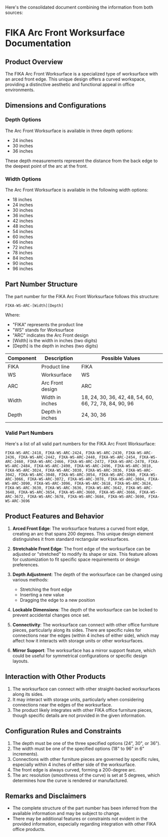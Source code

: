 Here's the consolidated document combining the information from both sources:

# FIKA Arc Front Worksurface Documentation

## Product Overview

The FIKA Arc Front Worksurface is a specialized type of worksurface with an arced front edge. This unique design offers a curved workspace, providing a distinctive aesthetic and functional appeal in office environments.

## Dimensions and Configurations

### Depth Options
The Arc Front Worksurface is available in three depth options:
- 24 inches
- 30 inches
- 36 inches

These depth measurements represent the distance from the back edge to the deepest point of the arc at the front.

### Width Options
The Arc Front Worksurface is available in the following width options:
- 18 inches
- 24 inches
- 30 inches
- 36 inches
- 42 inches
- 48 inches
- 54 inches
- 60 inches
- 66 inches
- 72 inches
- 78 inches
- 84 inches
- 90 inches
- 96 inches

## Part Number Structure

The part number for the FIKA Arc Front Worksurface follows this structure:

```
FIKA-WS-ARC-[Width][Depth]
```

Where:
- "FIKA" represents the product line
- "WS" stands for Worksurface
- "ARC" indicates the Arc Front design
- [Width] is the width in inches (two digits)
- [Depth] is the depth in inches (two digits)

| Component | Description | Possible Values |
|-----------|-------------|-----------------|
| FIKA      | Product line | FIKA |
| WS        | Worksurface | WS |
| ARC       | Arc Front design | ARC |
| Width     | Width in inches | 18, 24, 30, 36, 42, 48, 54, 60, 66, 72, 78, 84, 90, 96 |
| Depth     | Depth in inches | 24, 30, 36 |

### Valid Part Numbers

Here's a list of all valid part numbers for the FIKA Arc Front Worksurface:

```
FIKA-WS-ARC-2418, FIKA-WS-ARC-2424, FIKA-WS-ARC-2430, FIKA-WS-ARC-2436, FIKA-WS-ARC-2442, FIKA-WS-ARC-2448, FIKA-WS-ARC-2454, FIKA-WS-ARC-2460, FIKA-WS-ARC-2466, FIKA-WS-ARC-2472, FIKA-WS-ARC-2478, FIKA-WS-ARC-2484, FIKA-WS-ARC-2490, FIKA-WS-ARC-2496, FIKA-WS-ARC-3018, FIKA-WS-ARC-3024, FIKA-WS-ARC-3030, FIKA-WS-ARC-3036, FIKA-WS-ARC-3042, FIKA-WS-ARC-3048, FIKA-WS-ARC-3054, FIKA-WS-ARC-3060, FIKA-WS-ARC-3066, FIKA-WS-ARC-3072, FIKA-WS-ARC-3078, FIKA-WS-ARC-3084, FIKA-WS-ARC-3090, FIKA-WS-ARC-3096, FIKA-WS-ARC-3618, FIKA-WS-ARC-3624, FIKA-WS-ARC-3630, FIKA-WS-ARC-3636, FIKA-WS-ARC-3642, FIKA-WS-ARC-3648, FIKA-WS-ARC-3654, FIKA-WS-ARC-3660, FIKA-WS-ARC-3666, FIKA-WS-ARC-3672, FIKA-WS-ARC-3678, FIKA-WS-ARC-3684, FIKA-WS-ARC-3690, FIKA-WS-ARC-3696
```

## Product Features and Behavior

1. **Arced Front Edge**: The worksurface features a curved front edge, creating an arc that spans 200 degrees. This unique design element distinguishes it from standard rectangular worksurfaces.

2. **Stretchable Front Edge**: The front edge of the worksurface can be adjusted or "stretched" to modify its shape or size. This feature allows for customization to fit specific space requirements or design preferences.

3. **Depth Adjustment**: The depth of the worksurface can be changed using various methods:
   - Stretching the front edge
   - Inserting a new value
   - Dragging the edge to a new position

4. **Lockable Dimensions**: The depth of the worksurface can be locked to prevent accidental changes once set.

5. **Connectivity**: The worksurface can connect with other office furniture pieces, particularly along its sides. There are specific rules for connections near the edges (within 4 inches of either side), which may affect how it interacts with storage units or other worksurfaces.

6. **Mirror Support**: The worksurface has a mirror support feature, which could be useful for symmetrical configurations or specific design layouts.

## Interaction with Other Products

1. The worksurface can connect with other straight-backed worksurfaces along its sides.
2. It may interact with storage units, particularly when considering connections near the edges of the worksurface.
3. The product likely integrates with other FIKA office furniture pieces, though specific details are not provided in the given information.

## Configuration Rules and Constraints

1. The depth must be one of the three specified options (24", 30", or 36").
2. The width must be one of the specified options (18" to 96" in 6" increments).
3. Connections with other furniture pieces are governed by specific rules, especially within 4 inches of either side of the worksurface.
4. The front edge is always curved, forming a 200-degree arc.
5. The arc resolution (smoothness of the curve) is set at 5 degrees, which determines how the curve is rendered or manufactured.

## Remarks and Disclaimers

- The complete structure of the part number has been inferred from the available information and may be subject to change.
- There may be additional features or constraints not evident in the provided information, especially regarding integration with other FIKA office products.